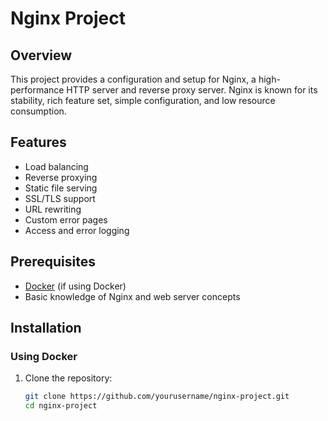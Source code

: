 # Nginx Project


## Overview

This project provides a configuration and setup for Nginx, a high-performance HTTP server and reverse proxy server. Nginx is known for its stability, rich feature set, simple configuration, and low resource consumption.

## Features

- Load balancing
- Reverse proxying
- Static file serving
- SSL/TLS support
- URL rewriting
- Custom error pages
- Access and error logging

## Prerequisites

- [Docker](https://www.docker.com/get-started) (if using Docker)
- Basic knowledge of Nginx and web server concepts

## Installation

### Using Docker

1. Clone the repository:

   ```bash
   git clone https://github.com/yourusername/nginx-project.git
   cd nginx-project
